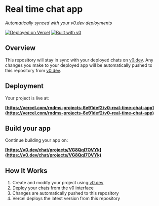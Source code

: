 # Real time chat app

*Automatically synced with your [v0.dev](https://v0.dev) deployments*

[![Deployed on Vercel](https://img.shields.io/badge/Deployed%20on-Vercel-black?style=for-the-badge&logo=vercel)](https://vercel.com/rndms-projects-6e91def2/v0-real-time-chat-app)
[![Built with v0](https://img.shields.io/badge/Built%20with-v0.dev-black?style=for-the-badge)](https://v0.dev/chat/projects/VG8QqI7OVYk)

## Overview

This repository will stay in sync with your deployed chats on [v0.dev](https://v0.dev).
Any changes you make to your deployed app will be automatically pushed to this repository from [v0.dev](https://v0.dev).

## Deployment

Your project is live at:

**[https://vercel.com/rndms-projects-6e91def2/v0-real-time-chat-app](https://vercel.com/rndms-projects-6e91def2/v0-real-time-chat-app)**

## Build your app

Continue building your app on:

**[https://v0.dev/chat/projects/VG8QqI7OVYk](https://v0.dev/chat/projects/VG8QqI7OVYk)**

## How It Works

1. Create and modify your project using [v0.dev](https://v0.dev)
2. Deploy your chats from the v0 interface
3. Changes are automatically pushed to this repository
4. Vercel deploys the latest version from this repository